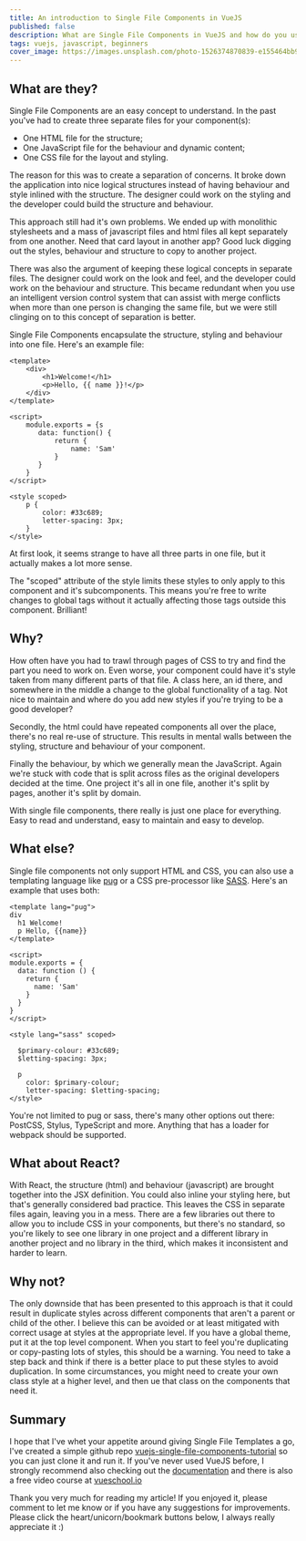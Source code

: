 ```yaml
---
title: An introduction to Single File Components in VueJS
published: false
description: What are Single File Components in VueJS and how do you use them? This article will give you an introduction with some examples and why you should be using them
tags: vuejs, javascript, beginners
cover_image: https://images.unsplash.com/photo-1526374870839-e155464bb9b2?ixlib=rb-0.3.5&ixid=eyJhcHBfaWQiOjEyMDd9&s=a34afeffc0b1dc2552ba82d61ea37204&auto=format&fit=crop&w=750
---
```


## What are they?

Single File Components are an easy concept to understand.  In the past you've had to create three separate files for your component(s):

- One HTML file for the structure;
- One JavaScript file for the behaviour and dynamic content;
- One CSS file for the layout and styling.

The reason for this was to create a separation of concerns.  It broke down the application into nice logical structures instead of having behaviour and style inlined with the structure.  The designer could work on the styling and the developer could build the structure and behaviour.

This approach still had it's own problems.  We ended up with monolithic stylesheets and a mass of javascript files and html files all kept separately from one another.  Need that card layout in another app? Good luck digging out the styles, behaviour and structure to copy to another project.

There was also the argument of keeping these logical concepts in separate files.  The designer could work on the look and feel, and the developer could work on the behaviour and structure.  This became redundant when you use an intelligent version control system that can assist with merge conflicts when more than one person is changing the same file, but we were still clinging on to this concept of separation is better.

Single File Components encapsulate the structure, styling and behaviour into one file.  Here's an example file:

```vue
<template>
    <div>
        <h1>Welcome!</h1>
        <p>Hello, {{ name }}!</p>
    </div>
</template>

<script>
    module.exports = {s
       data: function() {
           return {
               name: 'Sam'
           }
       }
    }
</script>

<style scoped>
    p {
        color: #33c689;
        letter-spacing: 3px;
    }
</style>
```


At first look, it seems strange to have all three parts in one file, but it actually makes a lot more sense.

The "scoped" attribute of the style limits these styles to only apply to this component and it's subcomponents.  This means you're free to write changes to global tags without it actually affecting those tags outside this component. Brilliant!

## Why?

How often have you had to trawl through pages of CSS to try and find the part you need to work on.  Even worse, your component could have it's style taken from many different parts of that file.  A class here, an id there, and somewhere in the middle a change to the global functionality of a tag.  Not nice to maintain and where do you add new styles if you're trying to be a good developer?

Secondly, the html could have repeated components all over the place, there's no real re-use of structure.  This results in mental walls between the styling, structure and behaviour of your component.

Finally the behaviour, by which we generally mean the JavaScript.  Again we're stuck with code that is split across files as the original developers decided at the time.  One project it's all in one file, another it's split by pages, another it's split by domain.  

With single file components, there really is just one place for everything.  Easy to read and understand, easy to maintain and easy to develop.

## What else?

Single file components not only support HTML and CSS, you can also use a templating language like [pug](https://pugjs.org) or a CSS pre-processor like [SASS](https://sass-lang.com/).  Here's an example that uses both:

```vue
<template lang="pug">
div
  h1 Welcome!
  p Hello, {{name}}
</template>

<script>
module.exports = {
  data: function () {
    return {
      name: 'Sam'
    }
  }
}
</script>

<style lang="sass" scoped>

  $primary-colour: #33c689;
  $letting-spacing: 3px;

  p
    color: $primary-colour;
    letter-spacing: $letting-spacing;
</style>

```

You're not limited to pug or sass, there's many other options out there: PostCSS, Stylus, TypeScript and more.  Anything that has a loader for webpack should be supported.

## What about React?

With React, the structure (html) and behaviour (javascript) are brought together into the JSX definition.  You could also inline your styling here, but that's generally considered bad practice.  This leaves the CSS in separate files again, leaving you in a mess.  There are a few libraries out there to allow you to include CSS in your components, but there's no standard, so you're likely to see one library in one project and a different library in another project and no library in the third, which makes it inconsistent and harder to learn.

## Why not?

The only downside that has been presented to this approach is that it could result in duplicate styles across different components that aren't a parent or child of the other.  I believe this can be avoided or at least mitigated with correct usage at styles at the appropriate level.  If you have a global theme, put it at the top level component.  When you start to feel you're duplicating or copy-pasting lots of styles, this should be a warning.  You need to take a step back and think if there is a better place to put these styles to avoid duplication.  In some circumstances, you might need to create your own class style at a higher level, and then ue that class on the components that need it.

## Summary

I hope that I've whet your appetite around giving Single File Templates a go, I've created a simple github repo [vuejs-single-file-components-tutorial](https://github.com/sambenskin/vuejs-single-file-components-tutorial) so you can just clone it and run it.  If you've never used VueJS before, I strongly recommend also checking out the [documentation](https://vuejs.org/v2/guide) and there is also a free video course at [vueschool.io](https://vueschool.io/)

Thank you very much for reading my article! If you enjoyed it, please comment to let me know or if you have any suggestions for improvements.  Please click the heart/unicorn/bookmark buttons below, I always really appreciate it :)